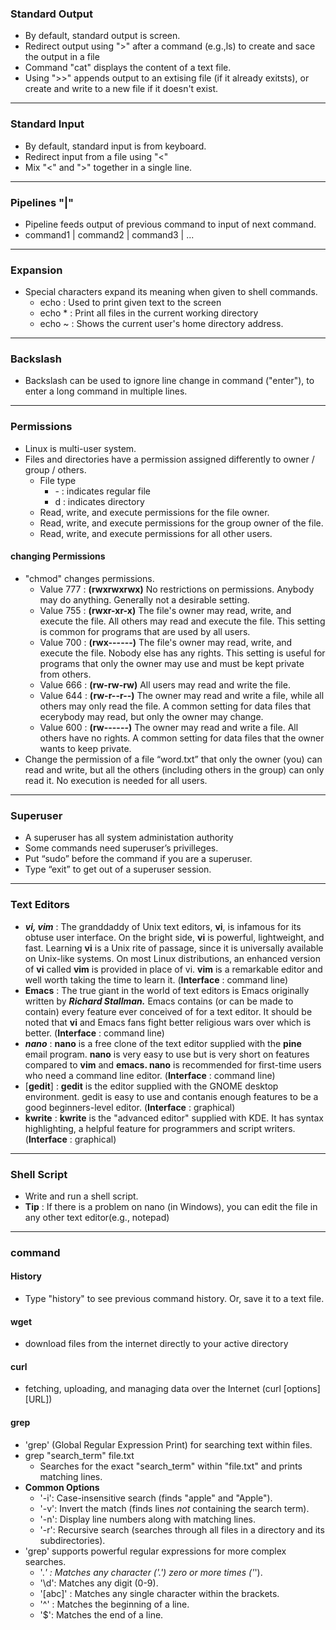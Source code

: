 ### Standard Output
* By default, standard output is screen.
* Redirect output using ">" after a command (e.g.,ls) to create and sace the output in a file
* Command "cat" displays the content of a text file.
* Using ">>" appends output to an extising file (if it already exitsts), or create and write to a new file if it doesn't exist.
---
### Standard Input
* By default, standard input is from keyboard.
* Redirect input from a file using "<"
* Mix "<" and ">" together in a single line.
---
### Pipelines "|"
* Pipeline feeds output of previous command to input of next command.
* command1 | command2 | command3 | ...
---
### Expansion
* Special characters expand its meaning when given to shell commands.
  *  echo : Used to print given text to the screen
  *  echo * : Print all files in the current working directory
  *  echo ~ : Shows the current user's home directory address.
---
### Backslash
* Backslash can be used to ignore line change in command ("enter"), to enter a long command in multiple lines.
---
### Permissions
* Linux is multi-user system.
* Files and directories have a permission assigned differently to owner / group / others.
  * File type
      * \- : indicates regular file
      * d : indicates directory
  * Read, write, and execute permissions for the file owner.
  * Read, write, and execute permissions for the group owner of the file.
  * Read, write, and execute permissions for all other users.
#### changing Permissions
* "chmod" changes permissions.
    * Value 777 : **(rwxrwxrwx)** No restrictions on permissions. Anybody may do anything. Generally not a desirable setting.
    * Value 755 : **(rwxr-xr-x)** The file's owner may read, write, and execute the file. All others may read and execute the file. This setting is common for programs that are used by all users.
    * Value 700 : **(rwx------)** The file's owner may read, write, and execute the file. Nobody else has any rights. This setting is useful for programs that only the owner may use and must be kept private from others.
    * Value 666 : **(rw-rw-rw)** All users may read and write the file.
    * Value 644 : **(rw-r--r--)** The owner may read and write a file, while all others may only read the file. A common setting for data files that ecerybody may read, but only the owner may change.
    * Value 600 : **(rw------)** The owner may read and write a file. All others have no rights. A common setting for data files that the owner wants to keep private.
* Change the permission of a file “word.txt” that only the owner (you) can read and write, but all the others (including others in the group) can only read it. No execution is needed for all users.
---
### Superuser
* A superuser has all system administation authority
* Some commands need superuser’s privilleges.
* Put “sudo” before the command if you are a superuser.
* Type “exit” to get out of a superuser session.
---
### Text Editors
* ***vi, vim*** : The granddaddy of Unix text editors, **vi**, is infamous for its obtuse user interface. On the bright side, **vi** is powerful, lightweight, and fast. Learning **vi** is a Unix rite of passage, since it is universally available on Unix-like systems. On most Linux distributions, an enhanced version of **vi** called **vim** is provided in place of vi. **vim** is a remarkable editor and well worth taking the time to learn it. (**Interface** : command line)
* **Emacs** : The true giant in the world of text editors is Emacs originally written by ***Richard Stallman.*** Emacs contains (or can be made to contain) every feature ever conceived of for a text editor. It should be noted that **vi** and Emacs fans fight better religious wars over which is better. (**Interface** : command line)
* ***nano*** : **nano** is a free clone of the text editor supplied with the **pine** email program. **nano** is very easy to use but is very short on features compared to **vim** and **emacs. nano** is recommended for first-time users who need a command line editor. (**Interface** : command line)
* [**gedit**] : **gedit** is the editor supplied with the GNOME desktop environment. gedit is easy to use and contanis enough features to be a good beginners-level editor. (**Interface** : graphical)
* **kwrite** : **kwrite** is the "advanced editor" supplied with KDE. It has syntax highlighting, a helpful feature for programmers and script writers. (**Interface** : graphical)
---
### Shell Script
* Write and run a shell script.
* **Tip** : If there is a problem on nano (in Windows), you can edit the file in any other text editor(e.g., notepad)
---
### command
#### History
* Type "history" to see previous command history. Or, save it to a text file.
#### wget
* download files from the internet directly to your active directory
#### curl
* fetching, uploading, and managing data over the Internet (curl \[options] \[URL])
#### grep
* 'grep' (Global Regular Expression Print) for searching text within files.
* grep "search_term" file.txt
  * Searches for the exact "search_term" within "file.txt" and prints matching lines.
* **Common Options**
  * '-i': Case-insensitive search (finds "apple" and "Apple").
  * '-v': Invert the match (finds lines *not* containing the search term).
  * '-n': Display line numbers along with matching lines.
  * '-r': Recursive search (searches through all files in a directory and its subdirectories).
* 'grep' supports powerful regular expressions for more complex searches.
  *  '.*' : Matches any character ('.') zero or more times ('*').
  *  '\d': Matches any digit (0-9).
  *  '[abc]' : Matches any single character within the brackets.
  *  '^' : Matches the beginning of a line.
  *  '$': Matches the end of a line.
